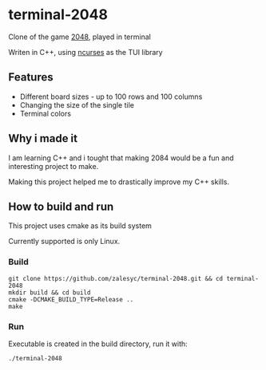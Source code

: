 # terminal-2048

Clone of the game [2048](https://en.wikipedia.org/wiki/2048_(video_game)), played in terminal

Writen in C++, using [ncurses](https://invisible-island.net/ncurses/) as the TUI library

## Features 
 - Different board sizes - up to 100 rows and 100 columns
 - Changing the size of the single tile
 - Terminal colors 

## Why i made it
I am learning C++ and i tought that making 2084 would be a fun and interesting project to make.

Making this project helped me to drastically improve my C++ skills.



## How to build and run
This project uses cmake as its build system

Currently supported is only Linux.

### Build
~~~ shell
git clone https://github.com/zalesyc/terminal-2048.git && cd terminal-2048
mkdir build && cd build
cmake -DCMAKE_BUILD_TYPE=Release ..
make
~~~
### Run

Executable is created in the build directory, run it with:
~~~ shell
./terminal-2048
~~~

